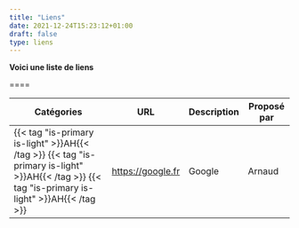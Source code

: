 ```yaml
---
title: "Liens"
date: 2021-12-24T15:23:12+01:00
draft: false
type: liens
---
```


**Voici une liste de liens**

====


| Catégories | URL | Description | Proposé par |
|-----------|-----|-------------|-------------|
| {{< tag "is-primary is-light" >}}AH{{< /tag >}} {{< tag "is-primary is-light" >}}AH{{< /tag >}} {{< tag "is-primary is-light" >}}AH{{< /tag >}} | https://google.fr | Google | Arnaud |